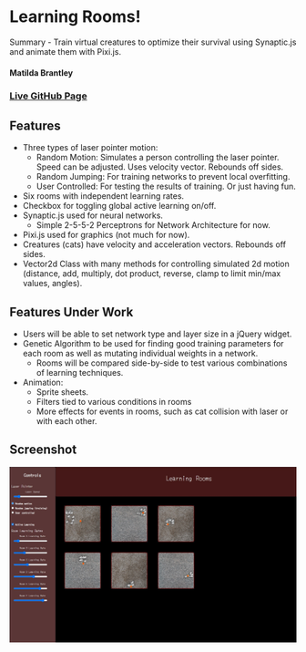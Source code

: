 # Learning Rooms!
Summary - Train virtual creatures to optimize their survival using Synaptic.js and animate them with Pixi.js.

#### Matilda Brantley
### [Live GitHub Page](https://matildabrantley.github.io/learning-rooms/)
## Features
* Three types of laser pointer motion:
    * Random Motion: Simulates a person controlling the laser pointer. Speed can be adjusted. Uses velocity vector. Rebounds off sides.
    * Random Jumping: For training networks to prevent local overfitting.
    * User Controlled: For testing the results of training. Or just having fun.
* Six rooms with independent learning rates.
* Checkbox for toggling global active learning on/off.
* Synaptic.js used for neural networks. 
    * Simple 2-5-5-2 Perceptrons for Network Architecture for now. 
* Pixi.js used for graphics (not much for now). 
* Creatures (cats) have velocity and acceleration vectors. Rebounds off sides.
* Vector2d Class with many methods for controlling simulated 2d motion (distance, add, multiply, dot product, reverse, clamp to limit min/max values, angles).
   
## Features Under Work
   
* Users will be able to set network type and layer size in a jQuery widget.
* Genetic Algorithm to be used for finding good training parameters for each room as well as mutating individual weights in a network.
    * Rooms will be compared side-by-side to test various combinations of learning techniques.
* Animation:
    * Sprite sheets.
    * Filters tied to various conditions in rooms
    * More effects for events in rooms, such as cat collision with laser or with each other.

## Screenshot
![Screenshot](assets/images/LearningRooms.jpg)
